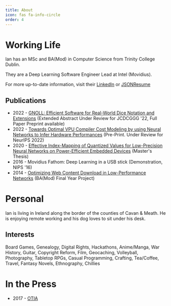 ```yaml
---
title: About
icon: fas fa-info-circle
order: 4
---
```


# Working Life
Ian has an MSc and BA(Mod) in Computer Science from Trinity College Dublin.

They are a Deep Learning Software Engineer Lead at Intel (Movidius). 

For more up-to-date information, visit their <a href="https://www.linkedin.com/in/ianfhunter/">LinkedIn</a> or <a href="https://registry.jsonresume.org/ianfhunter">JSONResume</a>

## Publications
- 2022 - [GNOLL: Efficient Software for Real-World Dice Notation and
  Extensions](https://arxiv.org/abs/2205.13430) (Extended Abstract Under Review for JCDCGGG '22, Full Paper Preprint available)
- 2022 - [Towards Optimal VPU Compiler Cost Modeling by using Neural Networks to Infer Hardware Performances](https://www.researchgate.net/publication/360512691_Towards_Optimal_VPU_Compiler_Cost_Modeling_by_using_Neural_Networks_to_Infer_Hardware_Performances) (Pre-Print. Under Review for NeurIPS 2022)
- 2020 - [Effective Index-Mapping of Quantized Values for Low-Precision Neural Networks on Power-Efficient Embedded Devices](https://www.researchgate.net/publication/359218626_Effective_Index-Mapping_of_Quantized_Values_for_Low-Precision_Neural_Networks_on_Power-Efficient_Embedded_Devices) (Master's Thesis)
- 2016 - Movidius Fathom: Deep Learning in a USB stick (Demonstration, NIPS '16)
- 2014 - [Optimizing Web Content Download in Low-Performance Networks](https://www.researchgate.net/publication/359218409_Optimizing_Web_Content_Download_in_Low-Performance_Networks) (BA(Mod) Final Year Project)

# Personal
Ian is living in Ireland along the border of the counties of Cavan & Meath. He is enjoying remote working and his dog loves to sit under his desk. 

## Interests
Board Games, Genealogy, Digital Rights, Hackathons, Anime/Manga, War History, Guitar, Copyright Reform, Film, Geocaching, Volleyball, Photography, Tabletop RPGs, Casual Programming, Crafting, Tea/Coffee, Travel, Fantasy Novels, Ethnography, Chillies

# In the Press
- 2017 - [OTIA](https://otia.io/2017/11/03/ian-hunter-embedded-systems-engineer-on-tracing-family-history/)

